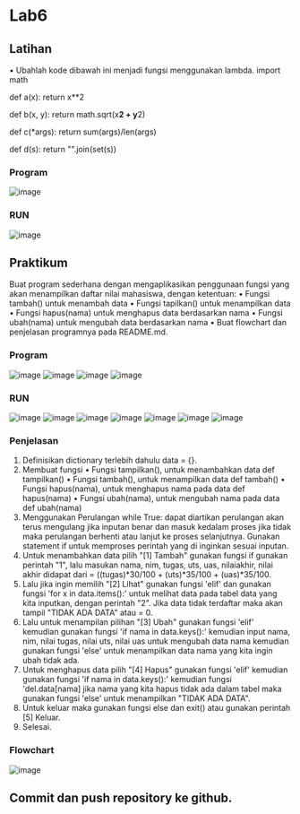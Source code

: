 # Lab6

## Latihan
• Ubahlah kode dibawah ini menjadi fungsi menggunakan lambda.
import math

def a(x):
return x**2

def b(x, y):
return math.sqrt(x**2 + y**2)

def c(*args):
return sum(args)/len(args)

def d(s):
return "".join(set(s))

### Program
![image](https://github.com/ZahraNurhaliza/Lab6/blob/main/screenshot/Latihan1(Program).png)

### RUN
![image](https://github.com/ZahraNurhaliza/Lab6/blob/main/screenshot/Latihan1(RUN).png)

## Praktikum
Buat program sederhana dengan mengaplikasikan penggunaan fungsi
yang akan menampilkan daftar nilai mahasiswa, dengan ketentuan:
• Fungsi tambah() untuk menambah data
• Fungsi tapilkan() untuk menampilkan data
• Fungsi hapus(nama) untuk menghapus data berdasarkan nama
• Fungsi ubah(nama) untuk mengubah data berdasarkan nama
• Buat flowchart dan penjelasan programnya pada README.md. 

### Program
![image](https://github.com/ZahraNurhaliza/Lab6/blob/main/screenshot/Lab6.1(Program).png)
![image](https://github.com/ZahraNurhaliza/Lab6/blob/main/screenshot/Lab6.2(Program).png)
![image](https://github.com/ZahraNurhaliza/Lab6/blob/main/screenshot/Lab6.3(Program).png)
![image](https://github.com/ZahraNurhaliza/Lab6/blob/main/screenshot/Lab6.4(Program).png)

### RUN
![image](https://github.com/ZahraNurhaliza/Lab6/blob/main/screenshot/Lab6.1(RUN).png)
![image](https://github.com/ZahraNurhaliza/Lab6/blob/main/screenshot/Lab6.2(RUN).png)
![image](https://github.com/ZahraNurhaliza/Lab6/blob/main/screenshot/Lab6.3(RUN).png)
![image](https://github.com/ZahraNurhaliza/Lab6/blob/main/screenshot/Lab6.4(RUN).png)
![image](https://github.com/ZahraNurhaliza/Lab6/blob/main/screenshot/Lab6.5(RUN).png)
![image](https://github.com/ZahraNurhaliza/Lab6/blob/main/screenshot/Lab6.6(RUN).png)
![image](https://github.com/ZahraNurhaliza/Lab6/blob/main/screenshot/Lab6.7(RUN).png)


### Penjelasan
1. Definisikan dictionary terlebih dahulu data = {}.
2. Membuat fungsi
   • Fungsi tampilkan(), untuk menambahkan data def tampilkan()
   • Fungsi tambah(), untuk menampilkan data def tambah()
   • Fungsi hapus(nama), untuk menghapus nama pada data def hapus(nama)
   • Fungsi ubah(nama), untuk mengubah nama pada data def ubah(nama)
3. Menggunakan Perulangan while True: dapat diartikan perulangan akan terus mengulang jika inputan benar dan masuk kedalam proses jika tidak maka perulangan berhenti atau lanjut ke proses selanjutnya. Gunakan statement if untuk memproses perintah yang di inginkan sesuai inputan.
4. Untuk menambahkan data pilih "[1] Tambah" gunakan fungsi if gunakan perintah "1", lalu masukan nama, nim, tugas, uts, uas, nilaiakhir, nilai akhir didapat dari = ((tugas)*30/100 + (uts)*35/100 + (uas)*35/100.
5. Lalu jika ingin memilih "[2] Lihat" gunakan fungsi 'elif' dan gunakan fungsi 'for x in data.items():' untuk melihat data pada tabel data yang kita inputkan, dengan perintah "2". Jika data tidak terdaftar maka akan tampil "TIDAK ADA DATA" atau = 0.
6. Lalu untuk menampilan pilihan "[3] Ubah" gunakan fungsi 'elif' kemudian gunakan fungsi 'if nama in data.keys():' kemudian input nama, nim, nilai tugas, nilai uts, nilai uas untuk mengubah data nama kemudian gunakan fungsi 'else' untuk menampilkan data nama yang kita ingin ubah tidak ada.
7. Untuk menghapus data pilih "[4] Hapus" gunakan fungsi 'elif' kemudian gunakan fungsi 'if nama in data.keys():' kemudian fungsi 'del.data[nama] jika nama yang kita hapus tidak ada dalam tabel maka gunakan fungsi 'else' untuk menampilkan "TIDAK ADA DATA".
8. Untuk keluar maka gunakan fungsi else dan exit() atau gunakan perintah [5] Keluar.
9. Selesai.

### Flowchart
![image](https://github.com/ZahraNurhaliza/Lab6/blob/main/screenshot/fw.png)


## Commit dan push repository ke github.

